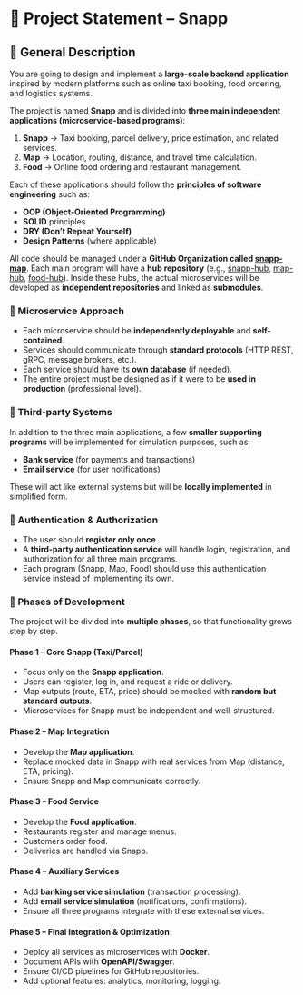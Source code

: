 
# 📄 Project Statement – Snapp

## 🔹 General Description

You are going to design and implement a **large-scale backend application** inspired by modern platforms such as online taxi booking, food ordering, and logistics systems.

The project is named **Snapp** and is divided into **three main independent applications (microservice-based programs)**:

1.  **Snapp** → Taxi booking, parcel delivery, price estimation, and related services.
2.  **Map** → Location, routing, distance, and travel time calculation. 
3.  **Food** → Online food ordering and restaurant management.
    
Each of these applications should follow the **principles of software engineering** such as:

-   **OOP (Object-Oriented Programming)**
-   **SOLID** principles
-   **DRY (Don’t Repeat Yourself)**
-   **Design Patterns** (where applicable)
    

All code should be managed under a **GitHub Organization called [snapp-map](https://github.com/snapp-map)**. Each main program will have a **hub repository** (e.g., [snapp-hub](https://github.com/snapp-map/snapp-hub), [map-hub](https://github.com/snapp-map/map-hub), [food-hub](https://github.com/snapp-map/food-hub)). Inside these hubs, the actual microservices will be developed as **independent repositories** and linked as **submodules**.

### 🔹 Microservice Approach
-   Each microservice should be **independently deployable** and **self-contained**.
-   Services should communicate through **standard protocols** (HTTP REST, gRPC, message brokers, etc.).
-   Each service should have its **own database** (if needed).
-   The entire project must be designed as if it were to be **used in production** (professional level).

### 🔹 Third-party Systems
In addition to the three main applications, a few **smaller supporting programs** will be implemented for simulation purposes, such as:
-   **Bank service** (for payments and transactions)
-   **Email service** (for user notifications)
    

These will act like external systems but will be **locally implemented** in simplified form.

### 🔹 Authentication & Authorization
-   The user should **register only once**.
-   A **third-party authentication service** will handle login, registration, and authorization for all three main programs.
-   Each program (Snapp, Map, Food) should use this authentication service instead of implementing its own.
    

### 🔹 Phases of Development

The project will be divided into **multiple phases**, so that functionality grows step by step.

#### **Phase 1 – Core Snapp (Taxi/Parcel)**
-   Focus only on the **Snapp application**.
-   Users can register, log in, and request a ride or delivery.
-   Map outputs (route, ETA, price) should be mocked with **random but standard outputs**.
-   Microservices for Snapp must be independent and well-structured.
    

#### **Phase 2 – Map Integration**
-   Develop the **Map application**.
-   Replace mocked data in Snapp with real services from Map (distance, ETA, pricing).
-   Ensure Snapp and Map communicate correctly.
    

#### **Phase 3 – Food Service**
-   Develop the **Food application**.
-   Restaurants register and manage menus.
-   Customers order food.
-   Deliveries are handled via Snapp.
    

#### **Phase 4 – Auxiliary Services**
-   Add **banking service simulation** (transaction processing).
-   Add **email service simulation** (notifications, confirmations).
-   Ensure all three programs integrate with these external services.
    

#### **Phase 5 – Final Integration & Optimization**
-   Deploy all services as microservices with **Docker**.
-   Document APIs with **OpenAPI/Swagger**.
-   Ensure CI/CD pipelines for GitHub repositories.
-   Add optional features: analytics, monitoring, logging.
